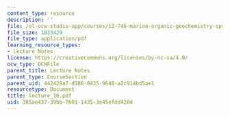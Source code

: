```yaml
---
content_type: resource
description: ''
file: /ol-ocw-studio-app/courses/12-746-marine-organic-geochemistry-spring-2005/385ae43739bb760114353e45efdd420d_lecture_10.pdf
file_size: 1033429
file_type: application/pdf
learning_resource_types:
- Lecture Notes
license: https://creativecommons.org/licenses/by-nc-sa/4.0/
ocw_type: OCWFile
parent_title: Lecture Notes
parent_type: CourseSection
parent_uid: 442428a7-d986-8435-9648-a2c914bd5ae1
resourcetype: Document
title: lecture_10.pdf
uid: 385ae437-39bb-7601-1435-3e45efdd420d
---
```


